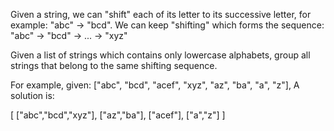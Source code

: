 Given a string, we can "shift" each of its letter to its successive letter, for example: "abc" -> "bcd". We can keep "shifting" which forms the sequence:
"abc" -> "bcd" -> ... -> "xyz"

Given a list of strings which contains only lowercase alphabets, group all strings that belong to the same shifting sequence.

For example, given: ["abc", "bcd", "acef", "xyz", "az", "ba", "a", "z"],
A solution is:

[
  ["abc","bcd","xyz"],
  ["az","ba"],
  ["acef"],
  ["a","z"]
]